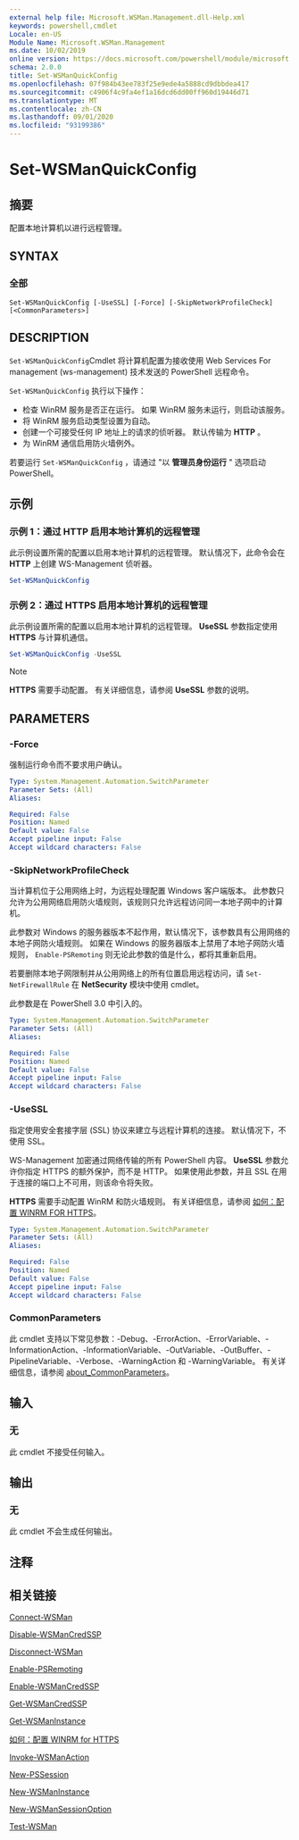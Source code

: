 ```yaml
---
external help file: Microsoft.WSMan.Management.dll-Help.xml
keywords: powershell,cmdlet
Locale: en-US
Module Name: Microsoft.WSMan.Management
ms.date: 10/02/2019
online version: https://docs.microsoft.com/powershell/module/microsoft.wsman.management/set-wsmanquickconfig?view=powershell-7.1&WT.mc_id=ps-gethelp
schema: 2.0.0
title: Set-WSManQuickConfig
ms.openlocfilehash: 07f984b43ee783f25e9ede4a5888cd9dbbdea417
ms.sourcegitcommit: c4906f4c9fa4ef1a16dcd6dd00ff960d19446d71
ms.translationtype: MT
ms.contentlocale: zh-CN
ms.lasthandoff: 09/01/2020
ms.locfileid: "93199386"
---
```

# Set-WSManQuickConfig

## 摘要
配置本地计算机以进行远程管理。

## SYNTAX

### 全部

```
Set-WSManQuickConfig [-UseSSL] [-Force] [-SkipNetworkProfileCheck] [<CommonParameters>]
```

## DESCRIPTION

`Set-WSManQuickConfig`Cmdlet 将计算机配置为接收使用 Web Services For management (ws-management) 技术发送的 PowerShell 远程命令。

`Set-WSManQuickConfig` 执行以下操作：

- 检查 WinRM 服务是否正在运行。 如果 WinRM 服务未运行，则启动该服务。
- 将 WinRM 服务启动类型设置为自动。
- 创建一个可接受任何 IP 地址上的请求的侦听器。 默认传输为 **HTTP** 。
- 为 WinRM 通信启用防火墙例外。

若要运行 `Set-WSManQuickConfig` ，请通过 "以 **管理员身份运行** " 选项启动 PowerShell。

## 示例

### 示例 1：通过 HTTP 启用本地计算机的远程管理

此示例设置所需的配置以启用本地计算机的远程管理。 默认情况下，此命令会在 **HTTP** 上创建 WS-Management 侦听器。

```powershell
Set-WSManQuickConfig
```

### 示例 2：通过 HTTPS 启用本地计算机的远程管理

此示例设置所需的配置以启用本地计算机的远程管理。 **UseSSL** 参数指定使用 **HTTPS** 与计算机通信。

```powershell
Set-WSManQuickConfig -UseSSL
```

> [!NOTE]
> **HTTPS** 需要手动配置。 有关详细信息，请参阅 **UseSSL** 参数的说明。

## PARAMETERS

### -Force

强制运行命令而不要求用户确认。

```yaml
Type: System.Management.Automation.SwitchParameter
Parameter Sets: (All)
Aliases:

Required: False
Position: Named
Default value: False
Accept pipeline input: False
Accept wildcard characters: False
```

### -SkipNetworkProfileCheck

当计算机位于公用网络上时，为远程处理配置 Windows 客户端版本。 此参数只允许为公用网络启用防火墙规则，该规则只允许远程访问同一本地子网中的计算机。

此参数对 Windows 的服务器版本不起作用，默认情况下，该参数具有公用网络的本地子网防火墙规则。 如果在 Windows 的服务器版本上禁用了本地子网防火墙规则， `Enable-PSRemoting` 则无论此参数的值是什么，都将其重新启用。

若要删除本地子网限制并从公用网络上的所有位置启用远程访问，请 `Set-NetFirewallRule` 在 **NetSecurity** 模块中使用 cmdlet。

此参数是在 PowerShell 3.0 中引入的。

```yaml
Type: System.Management.Automation.SwitchParameter
Parameter Sets: (All)
Aliases:

Required: False
Position: Named
Default value: False
Accept pipeline input: False
Accept wildcard characters: False
```

### -UseSSL

指定使用安全套接字层 (SSL) 协议来建立与远程计算机的连接。 默认情况下，不使用 SSL。

WS-Management 加密通过网络传输的所有 PowerShell 内容。 **UseSSL** 参数允许你指定 HTTPS 的额外保护，而不是 HTTP。 如果使用此参数，并且 SSL 在用于连接的端口上不可用，则该命令将失败。

**HTTPS** 需要手动配置 WinRM 和防火墙规则。 有关详细信息，请参阅 [如何：配置 WINRM FOR HTTPS](https://support.microsoft.com/help/2019527/how-to-configure-winrm-for-https)。

```yaml
Type: System.Management.Automation.SwitchParameter
Parameter Sets: (All)
Aliases:

Required: False
Position: Named
Default value: False
Accept pipeline input: False
Accept wildcard characters: False
```

### CommonParameters

此 cmdlet 支持以下常见参数：-Debug、-ErrorAction、-ErrorVariable、-InformationAction、-InformationVariable、-OutVariable、-OutBuffer、-PipelineVariable、-Verbose、-WarningAction 和 -WarningVariable。 有关详细信息，请参阅 [about_CommonParameters](https://go.microsoft.com/fwlink/?LinkID=113216)。

## 输入

### 无

此 cmdlet 不接受任何输入。

## 输出

### 无

此 cmdlet 不会生成任何输出。

## 注释

## 相关链接

[Connect-WSMan](Connect-WSMan.md)

[Disable-WSManCredSSP](Disable-WSManCredSSP.md)

[Disconnect-WSMan](Disconnect-WSMan.md)

[Enable-PSRemoting](../Microsoft.PowerShell.Core/Enable-PSRemoting.md)

[Enable-WSManCredSSP](Enable-WSManCredSSP.md)

[Get-WSManCredSSP](Get-WSManCredSSP.md)

[Get-WSManInstance](Get-WSManInstance.md)

[如何：配置 WINRM for HTTPS](https://support.microsoft.com/help/2019527/how-to-configure-winrm-for-https)

[Invoke-WSManAction](Invoke-WSManAction.md)

[New-PSSession](../Microsoft.PowerShell.Core/New-PSSession.md)

[New-WSManInstance](New-WSManInstance.md)

[New-WSManSessionOption](New-WSManSessionOption.md)

[Test-WSMan](Test-WSMan.md)

